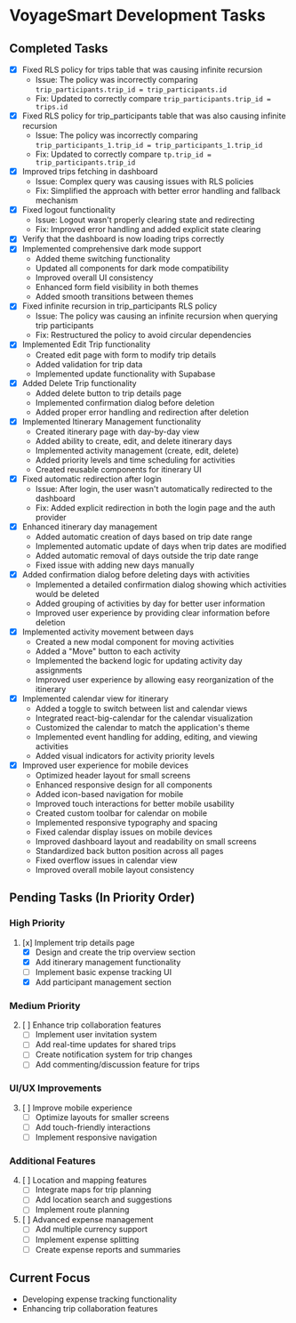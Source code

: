 # VoyageSmart Development Tasks

## Completed Tasks

- [x] Fixed RLS policy for trips table that was causing infinite recursion
  - Issue: The policy was incorrectly comparing `trip_participants.trip_id = trip_participants.id`
  - Fix: Updated to correctly compare `trip_participants.trip_id = trips.id`
- [x] Fixed RLS policy for trip_participants table that was also causing infinite recursion
  - Issue: The policy was incorrectly comparing `trip_participants_1.trip_id = trip_participants_1.trip_id`
  - Fix: Updated to correctly compare `tp.trip_id = trip_participants.trip_id`
- [x] Improved trips fetching in dashboard
  - Issue: Complex query was causing issues with RLS policies
  - Fix: Simplified the approach with better error handling and fallback mechanism
- [x] Fixed logout functionality
  - Issue: Logout wasn't properly clearing state and redirecting
  - Fix: Improved error handling and added explicit state clearing
- [x] Verify that the dashboard is now loading trips correctly
- [x] Implemented comprehensive dark mode support
  - Added theme switching functionality
  - Updated all components for dark mode compatibility
  - Improved overall UI consistency
  - Enhanced form field visibility in both themes
  - Added smooth transitions between themes
- [x] Fixed infinite recursion in trip_participants RLS policy
  - Issue: The policy was causing an infinite recursion when querying trip participants
  - Fix: Restructured the policy to avoid circular dependencies
- [x] Implemented Edit Trip functionality
  - Created edit page with form to modify trip details
  - Added validation for trip data
  - Implemented update functionality with Supabase
- [x] Added Delete Trip functionality
  - Added delete button to trip details page
  - Implemented confirmation dialog before deletion
  - Added proper error handling and redirection after deletion
- [x] Implemented Itinerary Management functionality
  - Created itinerary page with day-by-day view
  - Added ability to create, edit, and delete itinerary days
  - Implemented activity management (create, edit, delete)
  - Added priority levels and time scheduling for activities
  - Created reusable components for itinerary UI
- [x] Fixed automatic redirection after login
  - Issue: After login, the user wasn't automatically redirected to the dashboard
  - Fix: Added explicit redirection in both the login page and the auth provider
- [x] Enhanced itinerary day management
  - Added automatic creation of days based on trip date range
  - Implemented automatic update of days when trip dates are modified
  - Added automatic removal of days outside the trip date range
  - Fixed issue with adding new days manually
- [x] Added confirmation dialog before deleting days with activities
  - Implemented a detailed confirmation dialog showing which activities would be deleted
  - Added grouping of activities by day for better user information
  - Improved user experience by providing clear information before deletion
- [x] Implemented activity movement between days
  - Created a new modal component for moving activities
  - Added a "Move" button to each activity
  - Implemented the backend logic for updating activity day assignments
  - Improved user experience by allowing easy reorganization of the itinerary
- [x] Implemented calendar view for itinerary
  - Added a toggle to switch between list and calendar views
  - Integrated react-big-calendar for the calendar visualization
  - Customized the calendar to match the application's theme
  - Implemented event handling for adding, editing, and viewing activities
  - Added visual indicators for activity priority levels
- [x] Improved user experience for mobile devices
  - Optimized header layout for small screens
  - Enhanced responsive design for all components
  - Added icon-based navigation for mobile
  - Improved touch interactions for better mobile usability
  - Created custom toolbar for calendar on mobile
  - Implemented responsive typography and spacing
  - Fixed calendar display issues on mobile devices
  - Improved dashboard layout and readability on small screens
  - Standardized back button position across all pages
  - Fixed overflow issues in calendar view
  - Improved overall mobile layout consistency

## Pending Tasks (In Priority Order)

### High Priority
1. [x] Implement trip details page
   - [x] Design and create the trip overview section
   - [x] Add itinerary management functionality
   - [ ] Implement basic expense tracking UI
   - [x] Add participant management section

### Medium Priority
2. [ ] Enhance trip collaboration features
   - [ ] Implement user invitation system
   - [ ] Add real-time updates for shared trips
   - [ ] Create notification system for trip changes
   - [ ] Add commenting/discussion feature for trips

### UI/UX Improvements
3. [ ] Improve mobile experience
   - [ ] Optimize layouts for smaller screens
   - [ ] Add touch-friendly interactions
   - [ ] Implement responsive navigation

### Additional Features
4. [ ] Location and mapping features
   - [ ] Integrate maps for trip planning
   - [ ] Add location search and suggestions
   - [ ] Implement route planning
5. [ ] Advanced expense management
   - [ ] Add multiple currency support
   - [ ] Implement expense splitting
   - [ ] Create expense reports and summaries

## Current Focus
- Developing expense tracking functionality
- Enhancing trip collaboration features
